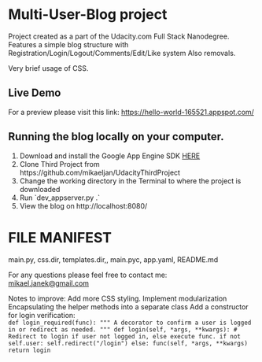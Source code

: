 # Multi-User-Blog project
Project created as a part of the Udacity.com Full Stack Nanodegree.
Features a simple blog structure with Registration/Login/Logout/Comments/Edit/Like system
Also removals.

Very brief usage of CSS.

## Live Demo
For a preview please visit this link: https://hello-world-165521.appspot.com/

## Running the blog locally on your computer.
<ol>
  <li> Download and install the Google App Engine SDK <a href="https://cloud.google.com/appengine/docs/python/download">HERE</a></li>
  <li> Clone Third Project from https://github.com/mikaeljan/UdacityThirdProject</li>
  <li> Change the working directory in the Terminal to where the project is downloaded</li>
  <li> Run `dev_appserver.py .`</li>
  <li> View the blog on http://localhost:8080/</li>
</ol>

# FILE MANIFEST

main.py, css.dir, templates.dir,, main.pyc, app.yaml, README.md

For any questions please feel free to contact me:<br />
mikael.janek@gmail.com

Notes to improve:
Add more CSS styling.
Implement modularization
Encapsulating the helper methods into a separate class
Add a constructor for login verification:<br />
`def login_required(func):
    """
    A decorator to confirm a user is logged in or redirect as needed.
    """
    def login(self, *args, **kwargs):
        # Redirect to login if user not logged in, else execute func.
        if not self.user:
            self.redirect("/login")
        else:
            func(self, *args, **kwargs)
    return login`
